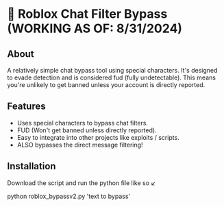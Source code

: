 # 🤫 Roblox Chat Filter Bypass  (WORKING AS OF: 8/31/2024)

## About
A relatively simple chat bypass tool using special characters. It's designed to evade detection and is considered fud (fully undetectable). This means you're unlikely to get banned unless your account is directly reported.

## Features
- Uses special characters to bypass chat filters.
- FUD (Won't get banned unless directly reported).
- Easy to integrate into other projects like exploits / scripts.
- ALSO bypasses the direct message filtering!

## Installation
Download the script and run the python file like so  ↙

python roblox_bypassv2.py 'text to bypass'
